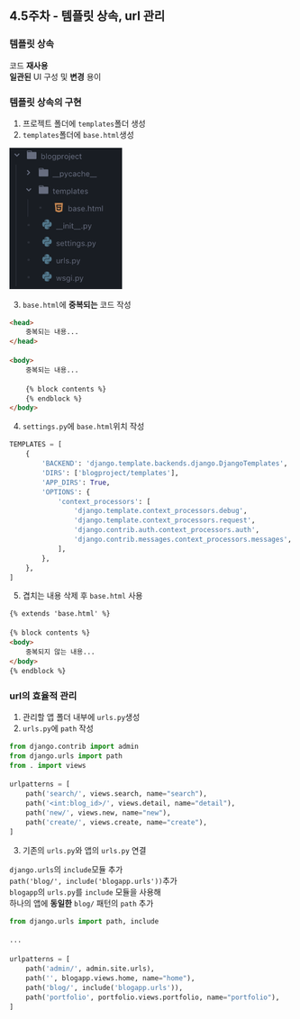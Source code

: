## 4.5주차 - 템플릿 상속, url 관리

### 템플릿 상속
코드 **재사용**<br/>
**일관된** UI 구성 및 **변경** 용이

### 템플릿 상속의 구현
1. 프로젝트 폴더에 `templates`폴더 생성
2. `templates`폴더에 `base.html`생성

<img src="../1st_images/Week_4_6_Test_Image_1.png" width="200" height="auto">

3. `base.html`에 **중복되는** 코드 작성<br/>

```html
<head>
    중복되는 내용...
</head>

<body>
    중복되는 내용...

    {% block contents %}
    {% endblock %}
</body>
```

4. `settings.py`에 `base.html`위치 작성

```python
TEMPLATES = [
    {
        'BACKEND': 'django.template.backends.django.DjangoTemplates',
        'DIRS': ['blogproject/templates'],
        'APP_DIRS': True,
        'OPTIONS': {
            'context_processors': [
                'django.template.context_processors.debug',
                'django.template.context_processors.request',
                'django.contrib.auth.context_processors.auth',
                'django.contrib.messages.context_processors.messages',
            ],
        },
    },
]
```
5. 겹치는 내용 삭제 후 `base.html` 사용

```html
{% extends 'base.html' %}

{% block contents %}
<body>
    중복되지 않는 내용...
</body>
{% endblock %}
```

### url의 효율적 관리
1. 관리할 앱 폴더 내부에 `urls.py`생성
2. `urls.py`에 `path` 작성

```python
from django.contrib import admin
from django.urls import path
from . import views

urlpatterns = [
    path('search/', views.search, name="search"),
    path('<int:blog_id>/', views.detail, name="detail"),
    path('new/', views.new, name="new"),
    path('create/', views.create, name="create"),
]
```

3. 기존의 `urls.py`와 앱의 `urls.py` 연결

`django.urls`의 `include`모듈 추가<br/>
`path('blog/', include('blogapp.urls'))`추가<br/>
`blogapp`의 `urls.py`를 `include` 모듈을 사용해<br/>
하나의 앱에 **동일한** `blog/` 패턴의 `path` 추가
```python
from django.urls import path, include

...

urlpatterns = [
    path('admin/', admin.site.urls),
    path('', blogapp.views.home, name="home"),
    path('blog/', include('blogapp.urls')),
    path('portfolio', portfolio.views.portfolio, name="portfolio"),
]
```
